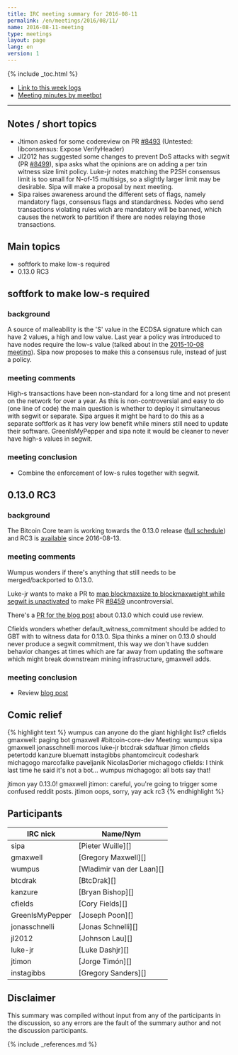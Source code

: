 ```yaml
---
title: IRC meeting summary for 2016-08-11
permalink: /en/meetings/2016/08/11/
name: 2016-08-11-meeting
type: meetings
layout: page
lang: en
version: 1
---
```

{% include _toc.html %}
 
- [Link to this week logs](https://botbot.me/freenode/bitcoin-core-dev/2016-08-11/?msg=71169405&page=2)
- [Meeting minutes by meetbot](http://www.erisian.com.au/meetbot/bitcoin-core-dev/2016/bitcoin-core-dev.2016-08-11-18.59.html)
 
---
 
## Notes / short topics

- Jtimon asked for some codereview on PR [#8493][] (Untested: libconsensus: Expose VerifyHeader)
- Jl2012 has suggested some changes to prevent DoS attacks with segwit (PR [#8499][]), sipa asks what the opinions are on adding a per txin witness size limit policy. Luke-jr notes matching the P2SH consensus limit is too small for N-of-15 multisigs, so a slightly larger limit may be desirable. Sipa will make a proposal by next meeting.
- Sipa raises awareness around the different sets of flags, namely mandatory flags, consensus flags and standardness. Nodes who send transactions violating rules wich are mandatory will be banned, which causes the network to partition if there are nodes relaying those transactions.

## Main topics
 
- softfork to make low-s required
- 0.13.0 RC3

## softfork to make low-s required

### background

A source of malleability is the 'S' value in the ECDSA signature which can have 2 values, a high and low value. Last year a policy was introduced to have nodes require the low-s value (talked about in the [2015-10-08 meeting](/en/meetings/2015/10/08/#low-s-change)). Sipa now proposes to make this a consensus rule, instead of just a policy.

### meeting comments
 
High-s transactions have been non-standard for a long time and not present on the network for over a year. As this is non-controversial and easy to do (one line of code) the main question is whether to deploy it simultaneous with segwit or separate. Sipa argues it might be hard to do this as a separate softfork as it has very low benefit while miners still need to update their software. GreenIsMyPepper and sipa note it would be cleaner to never have high-s values in segwit.

### meeting conclusion

- Combine the enforcement of low-s rules together with segwit.

## 0.13.0 RC3

### background
 
The Bitcoin Core team is working towards the 0.13.0 release ([full schedule](https://github.com/bitcoin/bitcoin/issues/7679)) and RC3 is [available](https://bitcoin.org/bin/bitcoin-core-0.13.0/test.rc3/) since 2016-08-13.

### meeting comments
 
Wumpus wonders if there's anything that still needs to be merged/backported to 0.13.0.

Luke-jr wants to make a PR to [map blockmaxsize to blockmaxweight while segwit is unactivated](https://github.com/bitcoin/bitcoin/commit/5a716a3bc6621e4d2e2c1de5b6b5596d6877d589) to make PR [#8459][] uncontroversial.

There's a [PR for the blog post](https://github.com/bitcoin-core/bitcoincore.org/pull/199) about 0.13.0 which could use review.

Cfields wonders whether default_witness_commitment should be added to GBT with to witness data for 0.13.0. Sipa thinks a miner on 0.13.0 should never produce a segwit commitment, this way we don't have sudden behavior changes at times which are far away from updating the software which might break downstream mining infrastructure, gmaxwell adds.

### meeting conclusion

- Review [blog post](https://github.com/bitcoin-core/bitcoincore.org/pull/199)

## Comic relief

{% highlight text %}
wumpus          can anyone do the giant highlight list?
cfields         gmaxwell: paging bot
gmaxwell        #bitcoin-core-dev Meeting: wumpus sipa gmaxwell jonasschnelli morcos luke-jr btcdrak sdaftuar jtimon cfields petertodd kanzure bluematt instagibbs phantomcircuit codeshark michagogo marcofalke paveljanik NicolasDorier
michagogo       cfields: I think last time he said it's not a bot...
wumpus          michagogo: all bots say that!

jtimon          yay 0.13.0!
gmaxwell        jtimon: careful, you're going to trigger some confused reddit posts.
jtimon          oops, sorry, yay ack rc3
{% endhighlight %}

## Participants
 
| IRC nick        | Name/Nym                  |
|-----------------|---------------------------|
| sipa            | [Pieter Wuille][]         |
| gmaxwell        | [Gregory Maxwell][]       |
| wumpus          | [Wladimir van der Laan][] |
| btcdrak         | [BtcDrak][]               |
| kanzure         | [Bryan Bishop][]          |
| cfields         | [Cory Fields][]           |
| GreenIsMyPepper | [Joseph Poon][]           |
| jonasschnelli   | [Jonas Schnelli][]        |
| jl2012          | [Johnson Lau][]           |
| luke-jr         | [Luke Dashjr][]           |
| jtimon          | [Jorge Timón][]           |
| instagibbs      | [Gregory Sanders][]       |

## Disclaimer
 
This summary was compiled without input from any of the participants in the discussion, so any errors are the fault of the summary author and not the discussion participants.

[#8493]: https://github.com/bitcoin/bitcoin/pull/8493
[#8499]: https://github.com/bitcoin/bitcoin/pull/8499
[#8459]: https://github.com/bitcoin/bitcoin/pull/8459

{% include _references.md %}
